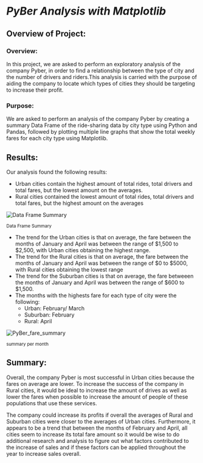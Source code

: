 # ***PyBer Analysis with Matplotlib***

## Overview of Project:

### Overview:

In this project, we are asked to perform an exploratory analysis of the company Pyber, in order to find a relationship between the type of city and the number of drivers and riders.This analysis is carried with the purpose of aiding the company to locate which types of cities they should be targeting to increase their profit.



### Purpose:

We are asked to perform an analysis of the company Pyber by creating a summary Data Frame of the ride-sharing data by city type using Python and Pandas, followed by plotting multiple line graphs that show the total weekly fares for each city type using Matplotlib.


## Results:

Our analysis found the following results:

- Urban cities contain the highest amount of total rides, total drivers and total fares, but the lowest amount on the averages.
- Rural cities contained the lowest amount of total rides, total drivers and total fares, but the highest amount on the averages

![Data Frame Summary](https://user-images.githubusercontent.com/111034667/192944948-d5f5f2f6-2109-452e-813d-c7a5ceab20b8.png)

<sub> Data Frame Summary <sub>

- The trend for the Urban cities is that on average, the fare between the months of January and April was between the range of $1,500 to $2,500, with Urban cities obtaining the highest range.
- The trend for the Rural cities is that on average, the fare between the months of January and April was between the range of $0 to $5000, with Rural cities obtaining the lowest range
- The trend for the Suburban cities is that on average, the fare betweeen the months of January and April was between the range of $600 to $1,500.
- The months with the highests fare for each type of city were the following:
  - Urban: February/ March
  - Suburban: February
  - Rural: April
  
![PyBer_fare_summary](https://user-images.githubusercontent.com/111034667/192946143-81944c2e-a84a-4e3e-9855-c9ce13699695.png)

<sub> summary per month <sub>


## Summary:

Overall, the company Pyber is most successful in Urban cities because the fares on average are lower. To increase the success of the company in Rural cities, it would be ideal to increase the amount of drives as well as lower the fares when possible to increase the amount of people of these populations that use these services.

The company could increase its profits if overall the averages of Rural and Suburban cities were closer to the averages of Urban cities.
Furthermore, it appears to be a trend that between the months of February and April, all cities seem to increase its total fare amount so it would be wise to do additional research and analysis to figure out what factors contributed to the increase of sales and if these factors can be applied throughout the year to increase sales overall.
